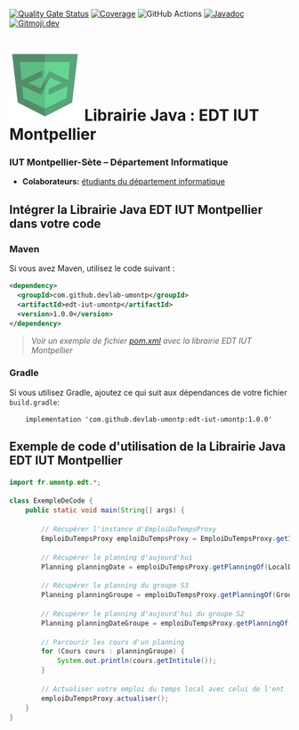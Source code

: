 [![Quality Gate Status](https://sonarcloud.io/api/project_badges/measure?project=DevLab-umontp_API-JAVA-EDT&metric=alert_status)](https://sonarcloud.io/dashboard?id=DevLab-umontp_API-JAVA-EDT)
[![Coverage](https://sonarcloud.io/api/project_badges/measure?project=DevLab-umontp_API-JAVA-EDT&metric=coverage)](https://sonarcloud.io/dashboard?id=DevLab-umontp_API-JAVA-EDT)
![GitHub Actions](https://github.com/DevLab-umontp/API-JAVA-EDT/workflows/Java%20CI%20with%20Maven/badge.svg)
[![Javadoc](https://img.shields.io/badge/JavaDoc-Online-green)](https://mathieusoysal.github.io/stats/api-java-edt)
[![Gitmoji.dev](https://img.shields.io/badge/gitmoji-%20😜%20😍-FFDD67.svg?style=flat-square)](https://gitmoji.dev)
# ![](ressources/devicon.png) Librairie Java : EDT IUT Montpellier

### IUT Montpellier-Sète – Département Informatique
* **Colaborateurs:** [étudiants du département informatique](https://iut-montpellier-sete.edu.umontpellier.fr/dut-informatique/)


## Intégrer la Librairie Java EDT IUT Montpellier dans votre code

### Maven 

Si vous avez Maven, utilisez le code suivant :

```xml
<dependency>
  <groupId>com.github.devlab-umontp</groupId>
  <artifactId>edt-iut-umontp</artifactId>
  <version>1.0.0</version>
</dependency>
```
>*Voir un exemple de fichier [pom.xml](https://github.com/DevLab-umontp/Librarie-Java-EDT/blob/main/ressources/pom.xml#L20L24) avec la librairie EDT IUT Montpellier*
### Gradle

Si vous utilisez Gradle, ajoutez ce qui suit aux dépendances de votre fichier `build.gradle`:

```
    implementation 'com.github.devlab-umontp:edt-iut-umontp:1.0.0'
```

## Exemple de code d'utilisation de la Librairie Java EDT IUT Montpellier

```java
import fr.umontp.edt.*;

class ExempleDeCode {
    public static void main(String[] args) {

        // Récupérer l'instance d'EmploiDuTempsProxy
        EmploiDuTempsProxy emploiDuTempsProxy = EmploiDuTempsProxy.getInstance();

        // Récupérer le planning d'aujourd'hui
        Planning planningDate = emploiDuTempsProxy.getPlanningOf(LocalDate.now());

        // Récupérer le planning du groupe S3
        Planning planningGroupe = emploiDuTempsProxy.getPlanningOf(Groupe.S3);

        // Récupérer le planning d'aujourd'hui du groupe S2
        Planning planningDateGroupe = emploiDuTempsProxy.getPlanningOf(LocalDate.now(), Groupe.S2);
        
        // Parcourir les cours d'un planning
        for (Cours cours : planningGroupe) {
            System.out.println(cours.getIntitule());
        }

        // Actualiser votre emploi du temps local avec celui de l'ent
        emploiDuTempsProxy.actualiser();
    }
}
```

